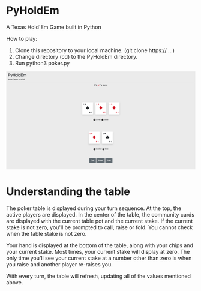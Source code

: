 # PyHoldEm
A Texas Hold'Em Game built in Python

How to play:
1. Clone this repository to your local machine. (git clone https:// ...)
2. Change directory (cd) to the PyHoldEm directory.
3. Run python3 poker.py

![Frontend](https://github.com/pioppob/PyHoldEm/blob/Multiplayer/static/demo.png)

# Understanding the table
The poker table is displayed during your turn sequence. At the top, the active players are displayed. In the center of the table, the community cards are displayed with the current table pot and the current stake. If the current stake is not zero, you'll be prompted to call, raise or fold. You cannot check when the table stake is not zero.

Your hand is displayed at the bottom of the table, along with your chips and your current stake. Most times, your current stake will display at zero. The only time you'll see your current stake at a number other than zero is when you raise and another player re-raises you.

With every turn, the table will refresh, updating all of the values mentioned above.
